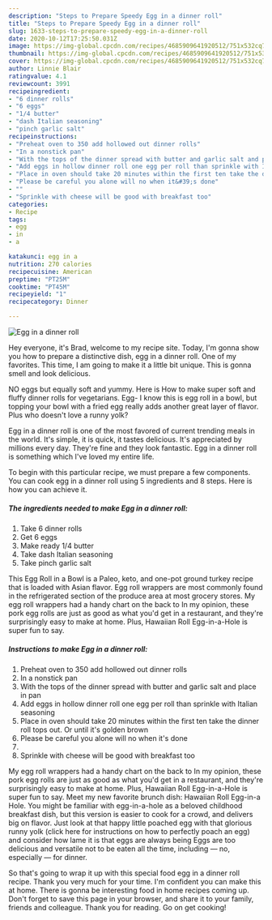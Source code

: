 ```yaml
---
description: "Steps to Prepare Speedy Egg in a dinner roll"
title: "Steps to Prepare Speedy Egg in a dinner roll"
slug: 1633-steps-to-prepare-speedy-egg-in-a-dinner-roll
date: 2020-10-12T17:25:50.031Z
image: https://img-global.cpcdn.com/recipes/4685909641920512/751x532cq70/egg-in-a-dinner-roll-recipe-main-photo.jpg
thumbnail: https://img-global.cpcdn.com/recipes/4685909641920512/751x532cq70/egg-in-a-dinner-roll-recipe-main-photo.jpg
cover: https://img-global.cpcdn.com/recipes/4685909641920512/751x532cq70/egg-in-a-dinner-roll-recipe-main-photo.jpg
author: Linnie Blair
ratingvalue: 4.1
reviewcount: 3991
recipeingredient:
- "6 dinner rolls"
- "6 eggs"
- "1/4 butter"
- "dash Italian seasoning"
- "pinch garlic salt"
recipeinstructions:
- "Preheat oven to 350 add hollowed out dinner rolls"
- "In a nonstick pan"
- "With the tops of the dinner spread with butter and garlic salt and place in pan"
- "Add eggs in hollow dinner roll one egg per roll than sprinkle with Italian seasoning"
- "Place in oven should take 20 minutes within the first ten take the dinner roll tops out. Or until it&#39;s golden brown"
- "Please be careful you alone will no when it&#39;s done"
- ""
- "Sprinkle with cheese will be good with breakfast too"
categories:
- Recipe
tags:
- egg
- in
- a

katakunci: egg in a 
nutrition: 270 calories
recipecuisine: American
preptime: "PT25M"
cooktime: "PT45M"
recipeyield: "1"
recipecategory: Dinner

---
```



![Egg in a dinner roll](https://img-global.cpcdn.com/recipes/4685909641920512/751x532cq70/egg-in-a-dinner-roll-recipe-main-photo.jpg)

Hey everyone, it's Brad, welcome to my recipe site. Today, I'm gonna show you how to prepare a distinctive dish, egg in a dinner roll. One of my favorites. This time, I am going to make it a little bit unique. This is gonna smell and look delicious.

NO eggs but equally soft and yummy. Here is How to make super soft and fluffy dinner rolls for vegetarians. Egg- I know this is egg roll in a bowl, but topping your bowl with a fried egg really adds another great layer of flavor. Plus who doesn&#39;t love a runny yolk?

Egg in a dinner roll is one of the most favored of current trending meals in the world. It's simple, it is quick, it tastes delicious. It's appreciated by millions every day. They're fine and they look fantastic. Egg in a dinner roll is something which I've loved my entire life.


To begin with this particular recipe, we must prepare a few components. You can cook egg in a dinner roll using 5 ingredients and 8 steps. Here is how you can achieve it.

<!--inarticleads1-->

##### The ingredients needed to make Egg in a dinner roll:

1. Take 6 dinner rolls
1. Get 6 eggs
1. Make ready 1/4 butter
1. Take dash Italian seasoning
1. Take pinch garlic salt


This Egg Roll in a Bowl is a Paleo, keto, and one-pot ground turkey recipe that is loaded with Asian flavor. Egg roll wrappers are most commonly found in the refrigerated section of the produce area at most grocery stores. My egg roll wrappers had a handy chart on the back to In my opinion, these pork egg rolls are just as good as what you&#39;d get in a restaurant, and they&#39;re surprisingly easy to make at home. Plus, Hawaiian Roll Egg-in-a-Hole is super fun to say. 

<!--inarticleads2-->

##### Instructions to make Egg in a dinner roll:

1. Preheat oven to 350 add hollowed out dinner rolls
1. In a nonstick pan
1. With the tops of the dinner spread with butter and garlic salt and place in pan
1. Add eggs in hollow dinner roll one egg per roll than sprinkle with Italian seasoning
1. Place in oven should take 20 minutes within the first ten take the dinner roll tops out. Or until it&#39;s golden brown
1. Please be careful you alone will no when it&#39;s done
1. 
1. Sprinkle with cheese will be good with breakfast too


My egg roll wrappers had a handy chart on the back to In my opinion, these pork egg rolls are just as good as what you&#39;d get in a restaurant, and they&#39;re surprisingly easy to make at home. Plus, Hawaiian Roll Egg-in-a-Hole is super fun to say. Meet my new favorite brunch dish: Hawaiian Roll Egg-in-a Hole. You might be familiar with egg-in-a-hole as a beloved childhood breakfast dish, but this version is easier to cook for a crowd, and delivers big on flavor. Just look at that happy little poached egg with that glorious runny yolk (click here for instructions on how to perfectly poach an egg) and consider how lame it is that eggs are always being Eggs are too delicious and versatile not to be eaten all the time, including — no, especially — for dinner. 

So that's going to wrap it up with this special food egg in a dinner roll recipe. Thank you very much for your time. I'm confident you can make this at home. There is gonna be interesting food in home recipes coming up. Don't forget to save this page in your browser, and share it to your family, friends and colleague. Thank you for reading. Go on get cooking!
